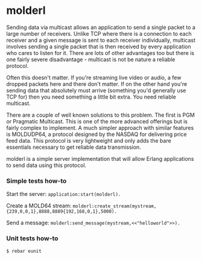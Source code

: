 molderl
=======

Sending data via multicast allows an application to send a single packet to a
large number of receivers. Unlike TCP where there is a connection to each
receiver and a given message is sent to each receiver individually, multicast
involves sending a single packet that is then received by every application
who cares to listen for it. There are lots of other advantages too but there
is one fairly severe disadvantage - multicast is not be nature a reliable
protocol.

Often this doesn't matter. If you're streaming live video or audio, a few
dropped packets here and there don't matter. If on the other hand you're
sending data that absolutely must arrive (something you'd generally use TCP
for) then you need something a little bit extra. You need reliable multicast.

There are a couple of well known solutions to this problem. The first is PGM
or Pragmatic Multicast. This is one of the more advanced offerings but is
fairly complex to implement. A much simpler approach with similar features is
MOLDUDP64, a protocol designed by the NASDAQ for delivering price feed data.
This protocol is very lightweight and only adds the bare essentials necessary
to get reliable data transmission.

molderl is a simple server implementation that will allow Erlang applications
to send data using this protocol.

### Simple tests how-to

Start the server: `application:start(molderl).`

Create a MOLD64 stream: `molderl:create_stream(mystream,{239,0,0,1},8888,8889{192,168,0,1},5000).`

Send a message: `molderl:send_message(mystream,<<"helloworld">>).`

### Unit tests how-to

    $ rebar eunit

